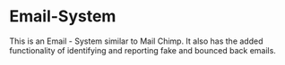 # Email-System
This is an Email - System similar to Mail Chimp. It also has the added functionality of identifying and reporting fake and bounced back emails.

